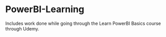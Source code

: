 # PowerBI-Learning

Includes work done while going through the Learn PowerBI Basics course through Udemy. 
